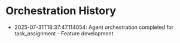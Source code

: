 # Orchestration History

- 2025-07-31T18:37:47.114054: Agent orchestration completed for task_assignment - Feature development
